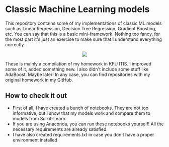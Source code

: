 # Classic Machine Learning models

This repository contains some of my implementations of classic ML models such as Linear Regression, Decision Tree Regression, Gradient Boosting, etc. You can say that this is a basic mini-framework. Nothing too fancy, for the most part it's just an exercise to make sure that I understand everything correctly.

<p align="center">
  <img src="https://github.com/ilyaskalimullinn/classic_ml_framework/assets/90423658/ba42c362-5de0-40f0-b059-8e2ffdf64f2b" />
</p>

These is mainly a compilation of my homework in KFU ITIS. I improved some of it, added something new. I also didn't include some stuff like AdaBoost. Maybe later! In any case, you can find repositories with my original homework in my GitHub.

## How to check it out

- First of all, I have created a bunch of notebooks. They are not too informative, but I show that my models work and compare them to models from Scikit-Learn.
- If you are using Anaconda, you can run these notebooks yourself! All the necessary requirements are already satisfied.
- I have also created requirements.txt in case you don't have a proper environment installed

